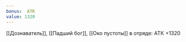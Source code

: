 ```yaml
---
bonus:  АТК 
value: 1320
---
```

[[Дознаватель]], [[Падший бог]], [[Око пустоты]] в отряде: АТК +1320

